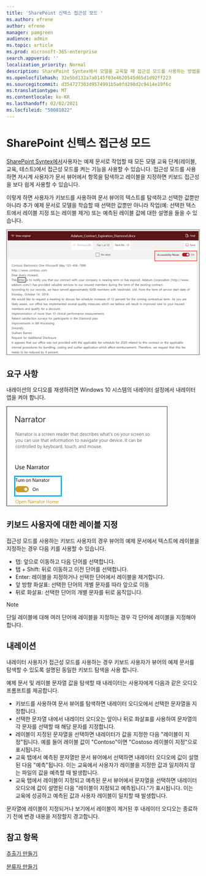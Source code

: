 ```yaml
---
title: 'SharePoint 신텍스 접근성 모드 '
ms.author: efrene
author: efrene
manager: pamgreen
audience: admin
ms.topic: article
ms.prod: microsoft-365-enterprise
search.appverid: ''
localization_priority: Normal
description: SharePoint Syntex에서 모델을 교육할 때 접근성 모드를 사용하는 방법을 학습합니다.
ms.openlocfilehash: 32e5bd132a7a0145f03e4620545d65d1d92ff223
ms.sourcegitcommit: d354727303d9574991b5a0fd298d2c9414e19f6c
ms.translationtype: MT
ms.contentlocale: ko-KR
ms.lasthandoff: 02/02/2021
ms.locfileid: "50081022"
---
```

# <a name="sharepoint-syntex-accessibility-mode"></a>SharePoint 신텍스 접근성 모드

[SharePoint Syntex에서](index.md)사용자는 예제 문서로 작업할 때 모든 모델 교육 단계(레이블, 교육, 테스트)에서 접근성 모드를 켜는 기능을 사용할 수 있습니다. 접근성 모드를 사용하면 저시계 사용자가 문서 뷰어에서 항목을 탐색하고 레이블을 지정하면 키보드 접근성을 보다 쉽게 사용할 수 있습니다.

이렇게 하면 사용자가 키보드를 사용하여 문서 뷰어의 텍스트를 탐색하고 선택한 값뿐만 아니라 추가 예제 문서로 모델을 학습할 때 선택한 값뿐만 아니라 작업(예: 선택한 텍스트에서 레이블 지정 또는 레이블 제거) 또는 예측된 레이블 값에 대한 설명을 들을 수 있습니다. 


![접근성 모드](../media/content-understanding/accessibility-mode.png)

## <a name="requirements"></a>요구 사항

내레이션의 오디오를 재생하려면 Windows 10 [](https://support.microsoft.com/windows/complete-guide-to-narrator-e4397a0d-ef4f-b386-d8ae-c172f109bdb1) 시스템의 내레이터 설정에서 내레이터 앱을 켜야 합니다.

![내레이터 켜기](../media/content-understanding/narrator-settings.png)

## <a name="labeling-for-keyboard-users"></a>키보드 사용자에 대한 레이블 지정

접근성 모드를 사용하는 키보드 사용자의 경우 뷰어의 예제 문서에서 텍스트에 레이블을 지정하는 경우 다음 키를 사용할 수 있습니다.

- 탭: 앞으로 이동하고 다음 단어를 선택합니다.
- 탭 + Shift: 뒤로 이동하고 이전 단어를 선택합니다.
- Enter: 레이블을 지정하거나 선택한 단어에서 레이블을 제거합니다.
- 앞 방향 화살표: 선택한 단어의 개별 문자를 따라 앞으로 이동
- 뒤로 화살표: 선택한 단어의 개별 문자를 뒤로 움직입니다.

> [!NOTE]
> 단일 레이블에 대해 여러 단어에 레이블을 지정하는 경우 각 단어에 레이블을 지정해야 합니다.


## <a name="narration"></a>내레이션

내레이터 사용자가 접근성 모드를 사용하는 경우 키보드 사용자가 뷰어의 예제 문서를 탐색할 수 있도록 설명된 동일한 키보드 탐색을 사용 합니다.

예제 문서 및 레이블 문자열 값을 탐색할 때 내레이터는 사용자에게 다음과 같은 오디오 프롬프트를 제공합니다.

- 키보드를 사용하여 문서 뷰어를 탐색하면 내레이터 오디오에서 선택한 문자열을 지정합니다.
- 선택한 문자열 내에서 내레이터 오디오는 앞이나 뒤로 화살표를 사용하여 문자열의 각 문자를 선택할 때 해당 문자를 지정합니다.
- 레이블이 지정된 문자열을 선택하면 내레이터가 값을 지정한 다음 "레이블이 지정"됩니다.  예를 들어 레이블 값이 "Contoso"이면 "Costoso 레이블이 지정"으로 표시됩니다. 
- 교육 탭에서 예측된 문자열만 문서 뷰어에서 선택하면 내레이터 오디오에 값이 설명된 다음 "예측"됩니다. 이는 교육에서 사용자가 레이블을 지정한 값과 일치하지 않는 파일의 값을 예측할 때 발생합니다.
- 교육 탭에서 레이블이 지정되고 예측된 문서 뷰어에서 문자열을 선택하면 내레이터 오디오에 값이 설명된 다음 "레이블이 지정되고 예측됩니다."가 표시됩니다. 이는 교육에 성공하고 예측된 값과 사용자 레이블이 일치할 때 발생합니다.



문자열에 레이블이 지정되거나 보기에서 레이블이 제거된 후 내레이터 오디오는 종료하기 전에 변경 내용을 저장할지 경고합니다.

## <a name="see-also"></a>참고 항목

[추출기 만들기](create-an-extractor.md)</br>

[분류자 만들기](create-a-classifier.md)</br>










 


  
  



